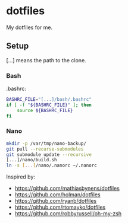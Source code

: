 # dotfiles

My dotfiles for me.


## Setup

[...] means the path to the clone.

### Bash
.bashrc:
```bash
BASHRC_FILE="[...]/bash/.bashrc"
if [ -f "${BASHRC_FILE}" ]; then
	source ${BASHRC_FILE}
fi
```

### Nano

```bash
mkdir -p /var/tmp/nano-backup/
git pull --recurse-submodules
git submodule update --recursive
[...]/nano/build.sh
ln -s [...]/nano/.nanorc ~/.nanorc
```


Inspired by:

- https://github.com/mathiasbynens/dotfiles
- https://github.com/holman/dotfiles
- https://github.com/ryanb/dotfiles
- https://github.com/rtomayko/dotfiles
- https://github.com/robbyrussell/oh-my-zsh

